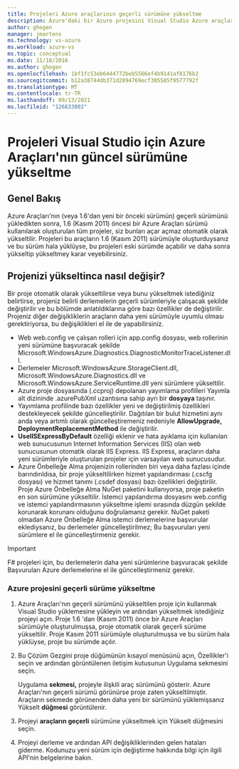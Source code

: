 ```yaml
---
title: Projeleri Azure araçlarının geçerli sürümüne yükseltme
description: Azure'daki bir Azure projesini Visual Studio Azure araçlarının geçerli sürümüne yükseltmeyi öğrenin
author: ghogen
manager: jmartens
ms.technology: vs-azure
ms.workload: azure-vs
ms.topic: conceptual
ms.date: 11/18/2016
ms.author: ghogen
ms.openlocfilehash: 1bf1fc53eb6444772beb5566ef4b9141af8176b2
ms.sourcegitcommit: b12a38744db371d2894769ecf305585f9577792f
ms.translationtype: MT
ms.contentlocale: tr-TR
ms.lasthandoff: 09/13/2021
ms.locfileid: "126633002"
---
```

# <a name="how-to-upgrade-projects-to-the-current-version-of-the-azure-tools-for-visual-studio"></a>Projeleri Visual Studio için Azure Araçları'nın güncel sürümüne yükseltme
## <a name="overview"></a>Genel Bakış
Azure Araçları'nın (veya 1.6'dan yeni bir önceki sürümün) geçerli sürümünü yükledikten sonra, 1.6 (Kasım 2011) öncesi bir Azure Araçları sürümü kullanılarak oluşturulan tüm projeler, siz bunları açar açmaz otomatik olarak yükseltilir. Projeleri bu araçların 1.6 (Kasım 2011) sürümüyle oluşturduysanız ve bu sürüm hala yüklüyse, bu projeleri eski sürümde açabilir ve daha sonra yükseltip yükseltmey karar veyebilirsiniz.

## <a name="how-your-project-changes-when-you-upgrade-it"></a>Projenizi yükseltinca nasıl değişir?
Bir proje otomatik olarak yükseltilirse veya bunu yükseltmek istediğiniz belirtirse, projeniz belirli derlemelerin geçerli sürümleriyle çalışacak şekilde değiştirilir ve bu bölümde anlatıldıklarına göre bazı özellikler de değiştirilir. Projeniz diğer değişikliklerin araçların daha yeni sürümüyle uyumlu olması gerektiriyorsa, bu değişiklikleri el ile de yapabilirsiniz.

* Web web.config ve çalışan rolleri için app.config dosyası, web rollerinin yeni sürümüne başvuracak şekilde Microsoft.WindowsAzure.Diagnostics.DiagnosticMonitorTraceListener.dll.
* Derlemeler Microsoft.WindowsAzure.StorageClient.dll, Microsoft.WindowsAzure.Diagnostics.dll ve Microsoft.WindowsAzure.ServiceRuntime.dll yeni sürümlere yükseltilir.
* Azure proje dosyasında (.ccproj) depolanan yayımlama profilleri Yayımla alt dizininde .azurePubXml uzantısına sahip ayrı bir **dosyaya** taşınır.
* Yayımlama profilinde bazı özellikler yeni ve değiştirilmiş özellikleri destekleyecek şekilde güncelleştirilir. Dağıtılan bir bulut hizmetini aynı anda veya artımlı olarak güncelleştiremeniz nedeniyle **AllowUpgrade,** **DeploymentReplacementMethod** ile değiştirilir.
* **UseIISExpressByDefault** özelliği eklenir ve hata ayıklama için kullanılan web sunucusunun Internet Information Services (IIS) olan web sunucusunun otomatik olarak IIS Express. IIS Express, araçların daha yeni sürümleriyle oluşturulan projeler için varsayılan web sunucusudur.
* Azure Önbelleğe Alma projenizin rollerinden biri veya daha fazlası içinde barındırıldısa, bir proje yükseltilirken hizmet yapılandırması (.cscfg dosyası) ve hizmet tanımı (.csdef dosyası) bazı özellikleri değiştirilir. Proje Azure Önbelleğe Alma NuGet paketini kullanıyorsa, proje paketin en son sürümüne yükseltilir. İstemci yapılandırma dosyasını web.config ve istemci yapılandırmasının yükseltme işlemi sırasında düzgün şekilde korunarak korunanı olduğunu doğrulamanız gerekir. NuGet paketi olmadan Azure Önbelleğe Alma istemci derlemelerine başvurular eklediysanız, bu derlemeler güncelleştirilmez; Bu başvuruları yeni sürümlere el ile güncelleştirmeniz gerekir.

> [!IMPORTANT]
> F# projeleri için, bu derlemelerin daha yeni sürümlerine başvuracak şekilde Başvuruları Azure derlemelerine el ile güncelleştirmeniz gerekir.
>
>

### <a name="how-to-upgrade-an-azure-project-to-the-current-release"></a>Azure projesini geçerli sürüme yükseltme
1. Azure Araçları'nın geçerli sürümünü yükseltilen proje için kullanmak Visual Studio yüklemesine yükleyin ve ardından yükseltmek istediğiniz projeyi açın. Proje 1.6 'dan (Kasım 2011) önce bir Azure Araçları sürümüyle oluşturulmuşsa, proje otomatik olarak geçerli sürüme yükseltilir. Proje Kasım 2011 sürümüyle oluşturulmuşsa ve bu sürüm hala yüklüyse, proje bu sürümde açılır.
2. Bu Çözüm Gezgini proje düğümünün kısayol menüsünü açın, Özellikler'i seçin  ve ardından görüntülenen iletişim kutusunun Uygulama sekmesini seçin.

    Uygulama **sekmesi,** projeyle ilişkili araç sürümünü gösterir. Azure Araçları'nın geçerli sürümü görünürse proje zaten yükseltilmiştir. Araçların sekmede görünenden daha yeni bir sürümünü yüklemişsanız Yükselt **düğmesi** görüntülenir.
3. Projeyi **araçların geçerli** sürümüne yükseltmek için Yükselt düğmesini seçin.
4. Projeyi derleme ve ardından API değişikliklerinden gelen hataları giderme. Kodunuzu yeni sürüm için değiştirme hakkında bilgi için ilgili API'nin belgelerine bakın.
